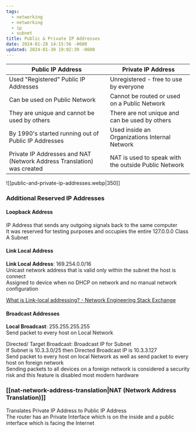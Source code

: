 ```yaml
---
tags:
  - networking
  - networking
  - ip
  - subnet
title: Public & Private IP Addresses
date: 2024-01-28 14:15:56 -0600
updated: 2024-01-30 19:02:39 -0600
---
```


| Public IP Address                                                      | Private IP Address                                   |
| ---------------------------------------------------------------------- | ---------------------------------------------------- |
| Used "Registered" Public IP Addresses                                  | Unregistered - free to use by everyone               |
| Can be used on Public Network                                          | Cannot be routed or used on a Public Network         |
| They are unique and cannot be used by others                           | There are not unique and can be used by others       |
| By 1990's started running out of Public IP Addresses                   | Used inside an Organizations Internal Network        |
| Private IP Addresses and NAT (Network Address Translation) was created | NAT is used to speak with the outside Public Network |

![[public-and-private-ip-addresses.webp|350]]

### Additional Reserved IP Addresses

#### Loopback Address
IP Address that sends any outgoing signals back to the same computer  
It was reserved for testing purposes and occupies the entire 127.0.0.0 Class A Subnet  

#### Link Local Address
**Link Local Address**: 169.254.0.0/16  
Unicast network address that is valid only within the subnet the host is connect  
Assigned to device when no DHCP on network and no manual network configuration

[What is Link-local addressing? - Network Engineering Stack Exchange](https://networkengineering.stackexchange.com/questions/24749/what-is-link-local-addressing)

#### Broadcast Addresses
**Local Broadcast**: 255.255.255.255  
Send packet to every host on Local Network

Directed/ Target Broadcast: Broadcast IP for Subnet  
If Subnet is 10.3.3.0/25 then Directed Broadcast IP is 10.3.3.127  
Send packet to every host on local Network as well as send packet to every host on foreign network  
Sending packets to all devices on a foreign network is considered a security risk and this feature is disabled most modern hardware

### [[nat-network-address-translation|NAT (Network Address Translation)]]
Translates Private IP Address to Public IP Address    
The router has an Private Interface which is on the inside and a public interface which is facing the Internet
